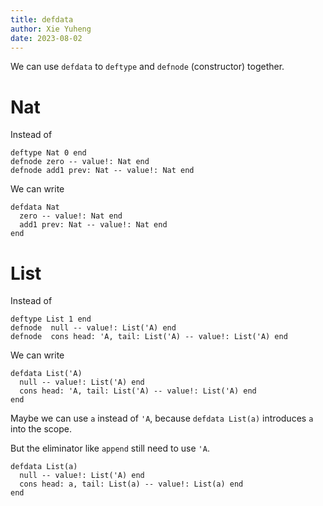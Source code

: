 ```yaml
---
title: defdata
author: Xie Yuheng
date: 2023-08-02
---
```


We can use `defdata` to `deftype` and `defnode` (constructor) together.

# Nat

Instead of

```inet
deftype Nat 0 end
defnode zero -- value!: Nat end
defnode add1 prev: Nat -- value!: Nat end
```

We can write

```inet
defdata Nat
  zero -- value!: Nat end
  add1 prev: Nat -- value!: Nat end
end
```

# List

Instead of

```inet
deftype List 1 end
defnode  null -- value!: List('A) end
defnode  cons head: 'A, tail: List('A) -- value!: List('A) end
```

We can write

```inet
defdata List('A)
  null -- value!: List('A) end
  cons head: 'A, tail: List('A) -- value!: List('A) end
end
```

Maybe we can use `a` instead of `'A`,
because `defdata List(a)` introduces `a` into the scope.

But the eliminator like `append` still need to use `'A`.

```inet
defdata List(a)
  null -- value!: List('A) end
  cons head: a, tail: List(a) -- value!: List(a) end
end
```
